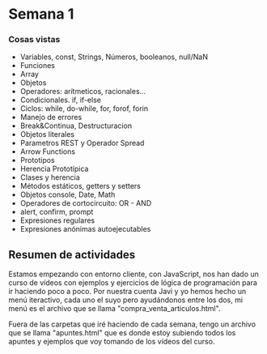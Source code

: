 # Semana 1
### Cosas vistas
<ul>
  <li>Variables, const, Strings, Números, booleanos, null/NaN</li>
  <li>Funciones</li>
  <li>Array</li>
  <li>Objetos</li>
  <li>Operadores: arítmeticos, racionales...</li>
  <li>Condicionales. if, if-else</li>
  <li>Ciclos: while, do-while, for, forof, forin</li>
  <li>Manejo de errores</li>
  <li>Break&Continua, Destructuracion</li>
  <li>Objetos literales</li>
  <li>Parametros REST y Operador Spread</li>
  <li>Arrow Functions</li>
  <li>Prototipos</li>
  <li>Herencia Prototípica</li>
  <li>Clases y herencia</li>
  <li>Métodos estáticos, getters y setters</li>
  <li>Objetos console, Date, Math</li>
  <li>Operadores de cortocircuito: OR - AND</li>
  <li>alert, confirm, prompt</li>
  <li>Expresiones regulares</li>
  <li>Expresiones anónimas autoejecutables</li>
</ul>

## Resumen de actividades
  <p>Estamos empezando con entorno cliente, con JavaScript, nos han dado un curso de vídeos con ejemplos y ejercicios de lógica de programación para ir haciendo poco a poco. Por nuestra cuenta Javi y yo hemos hecho un menú iteractivo, cada uno el suyo pero ayudándonos entre los dos, mi menú es el archivo que se llama "compra_venta_articulos.html".</p>
  <p>Fuera de las carpetas que iré haciendo de cada semana, tengo un archivo que se llama "apuntes.html" que es donde estoy subiendo todos los apuntes y ejemplos que voy tomando de los vídeos del curso.</p>
